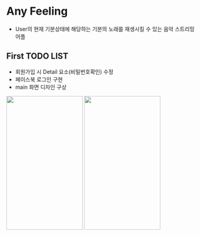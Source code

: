 # Any Feeling
- User의 현재 기분상태에 해당하는 기분의 노래를 재생시킬 수 있는 음악 스트리밍 어플

## First TODO LIST
- 회원가입 시 Detail 요소(비밀번호확인) 수정
- 페이스북 로그인 구현
- main 화면 디자인 구상

<img src="https://user-images.githubusercontent.com/84216838/159652169-d785612a-0222-4d25-8c06-e3c95594957a.png" width=200 height=350/>
<img src="https://user-images.githubusercontent.com/84216838/159922966-fdfd9fd4-a169-4769-9d31-a68f26d09a8b.png" width=200 height=350/>
